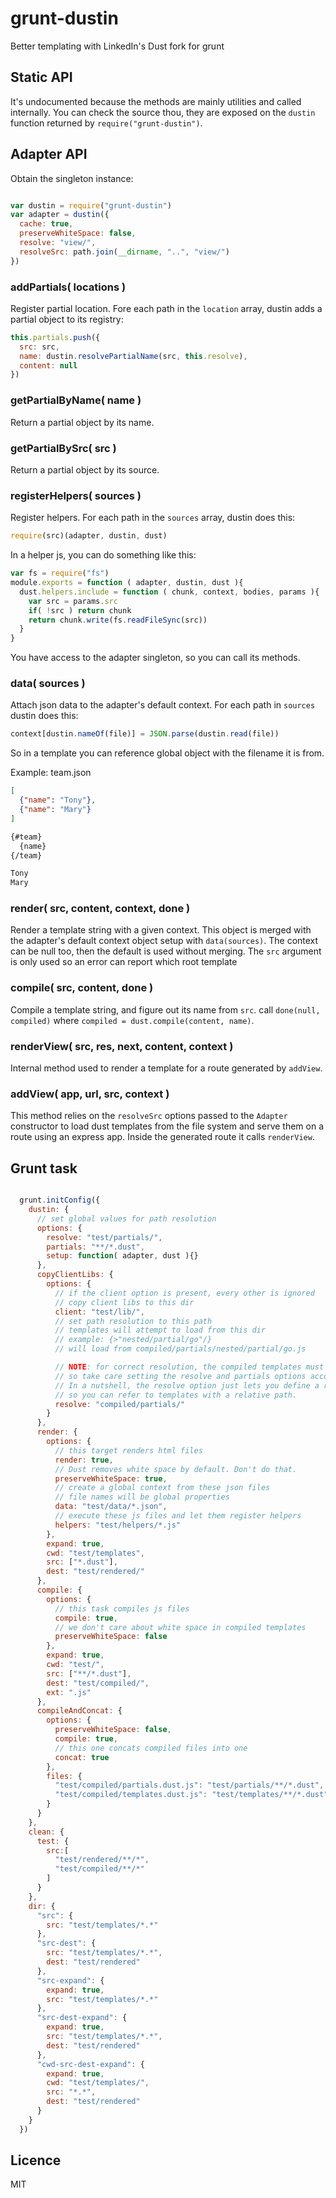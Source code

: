 grunt-dustin
============

Better templating with LinkedIn's Dust fork for grunt

## Static API

It's undocumented because the methods are mainly utilities and called internally.
You can check the source thou, they are exposed on the `dustin` function returned by `require("grunt-dustin")`.

## Adapter API

Obtain the singleton instance:

```js

var dustin = require("grunt-dustin")
var adapter = dustin({
  cache: true,
  preserveWhiteSpace: false,
  resolve: "view/",
  resolveSrc: path.join(__dirname, "..", "view/")
})

```

### addPartials( locations )

Register partial location. Fore each path in the `location` array,
dustin adds a partial object to its registry:

```js
this.partials.push({
  src: src,
  name: dustin.resolvePartialName(src, this.resolve),
  content: null
})
```

### getPartialByName( name )

Return a partial object by its name.

### getPartialBySrc( src )

Return a partial object by its source.

### registerHelpers( sources )

Register helpers. For each path in the `sources` array, dustin does this:

```js
require(src)(adapter, dustin, dust)
```

In a helper js, you can do something like this:
```js
var fs = require("fs")
module.exports = function ( adapter, dustin, dust ){
  dust.helpers.include = function ( chunk, context, bodies, params ){
    var src = params.src
    if( !src ) return chunk
    return chunk.write(fs.readFileSync(src))
  }
}
```

You have access to the adapter singleton, so you can call its methods.

### data( sources )

Attach json data to the adapter's default context.
For each path in `sources` dustin does this:

```js
context[dustin.nameOf(file)] = JSON.parse(dustin.read(file))
```

So in a template you can reference global object with the filename it is from.

Example:
team.json
```json
[
  {"name": "Tony"},
  {"name": "Mary"}
]
```

```html
{#team}
  {name}
{/team}
```

```html
Tony
Mary
```

### render( src, content, context, done )

Render a template string with a given context. This object is merged with the adapter's
default context object setup with `data(sources)`.
The context can be null too, then the default is used without merging.
The `src` argument is only used so an error can report which root template

### compile( src, content, done )

Compile a template string, and figure out its name from `src`.
call `done(null, compiled)` where `compiled = dust.compile(content, name)`.

### renderView( src, res, next, content, context )

Internal method used to render a template for a route generated by `addView`.

### addView( app, url, src, context )

This method relies on the `resolveSrc` options passed to the `Adapter` constructor
to load dust templates from the file system and serve them on a route using an express app.
Inside the generated route it calls `renderView`.

## Grunt task

```js

  grunt.initConfig({
    dustin: {
      // set global values for path resolution
      options: {
        resolve: "test/partials/",
        partials: "**/*.dust",
        setup: function( adapter, dust ){}
      },
      copyClientLibs: {
        options: {
          // if the client option is present, every other is ignored
          // copy client libs to this dir
          client: "test/lib/",
          // set path resolution to this path
          // templates will attempt to load from this dir
          // example: {>"nested/partial/go"/}
          // will load from compiled/partials/nested/partial/go.js

          // NOTE: for correct resolution, the compiled templates must use the same resolve roots,
          // so take care setting the resolve and partials options accordingly
          // In a nutshell, the resolve option just lets you define a resolution root
          // so you can refer to templates with a relative path.
          resolve: "compiled/partials/"
        }
      },
      render: {
        options: {
          // this target renders html files
          render: true,
          // Dust removes white space by default. Don't do that.
          preserveWhiteSpace: true,
          // create a global context from these json files
          // file names will be global properties
          data: "test/data/*.json",
          // execute these js files and let them register helpers
          helpers: "test/helpers/*.js"
        },
        expand: true,
        cwd: "test/templates",
        src: ["*.dust"],
        dest: "test/rendered/"
      },
      compile: {
        options: {
          // this task compiles js files
          compile: true,
          // we don't care about white space in compiled templates
          preserveWhiteSpace: false
        },
        expand: true,
        cwd: "test/",
        src: ["**/*.dust"],
        dest: "test/compiled/",
        ext: ".js"
      },
      compileAndConcat: {
        options: {
          preserveWhiteSpace: false,
          compile: true,
          // this one concats compiled files into one
          concat: true
        },
        files: {
          "test/compiled/partials.dust.js": "test/partials/**/*.dust",
          "test/compiled/templates.dust.js": "test/templates/**/*.dust"
        }
      }
    },
    clean: {
      test: {
        src:[
          "test/rendered/**/*",
          "test/compiled/**/*"
        ]
      }
    },
    dir: {
      "src": {
        src: "test/templates/*.*"
      },
      "src-dest": {
        src: "test/templates/*.*",
        dest: "test/rendered"
      },
      "src-expand": {
        expand: true,
        src: "test/templates/*.*"
      },
      "src-dest-expand": {
        expand: true,
        src: "test/templates/*.*",
        dest: "test/rendered"
      },
      "cwd-src-dest-expand": {
        expand: true,
        cwd: "test/templates/",
        src: "*.*",
        dest: "test/rendered"
      }
    }
  })
```

## Licence

MIT